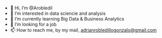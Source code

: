 - 👋 Hi, I’m @Arobledil
- 👀 I’m interested in data sciencie and analysis
- 🌱 I’m currently learning Big Data & Business Analytics
- 💞️ I’m looking for a job
- 📫 How to reach me, by my mail, adrianrobledillogonzalo@gmail.com
